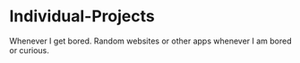 # Individual-Projects
Whenever I get bored. 
Random websites or other apps whenever I am bored or curious. 
